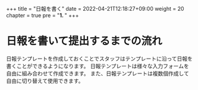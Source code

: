 +++
title = "日報を書く"
date = 2022-04-21T12:18:27+09:00
weight = 20
chapter = true
pre = "<b>1. </b>"
+++

# 日報を書いて提出するまでの流れ

日報テンプレートを作成しておくことでスタッフはテンプレートに沿って日報を書くことができるようになります。
日報テンプレートは様々な入力フォームを自由に組み合わせて作成できます。
また、日報テンプレートは複数個作成して自由に切り替えて使用できます。

